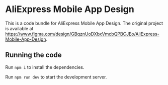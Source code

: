 
  # AliExpress Mobile App Design

  This is a code bundle for AliExpress Mobile App Design. The original project is available at https://www.figma.com/design/GBqznUoDXbxVmcbQPBCJEo/AliExpress-Mobile-App-Design.

  ## Running the code

  Run `npm i` to install the dependencies.

  Run `npm run dev` to start the development server.
  